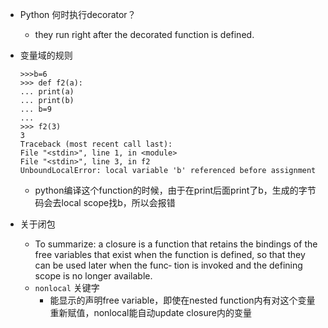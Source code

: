 - Python 何时执行decorator？
    - they run right after the decorated function is defined.
- 变量域的规则

    ```python3
    >>>b=6
    >>> def f2(a):
    ... print(a)
    ... print(b)
    ... b=9
    ...
    >>> f2(3)
    3
    Traceback (most recent call last):
    File "<stdin>", line 1, in <module>
    File "<stdin>", line 3, in f2
    UnboundLocalError: local variable 'b' referenced before assignment
    ```

    - python编译这个function的时候，由于在print后面print了b，生成的字节码会去local scope找b，所以会报错

- 关于闭包
    - To summarize: a closure is a function that retains the bindings of the free variables that exist when the function is defined, so that they can be used later when the func‐ tion is invoked and the defining scope is no longer available.
    - `nonlocal` 关键字
        - 能显示的声明free variable，即使在nested function内有对这个变量重新赋值，nonlocal能自动update closure内的变量